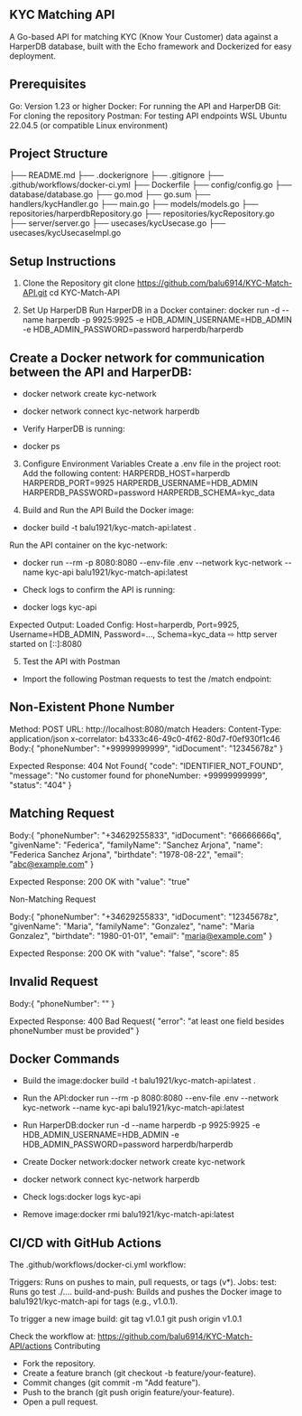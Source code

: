 ## KYC Matching API
A Go-based API for matching KYC (Know Your Customer) data against a HarperDB database, built with the Echo framework and Dockerized for easy deployment.
## Prerequisites
Go: Version 1.23 or higher
Docker: For running the API and HarperDB
Git: For cloning the repository
Postman: For testing API endpoints
WSL Ubuntu 22.04.5 (or compatible Linux environment)
## Project Structure
├── README.md
├── .dockerignore
├── .gitignore
├── .github/workflows/docker-ci.yml
├── Dockerfile
├── config/config.go
├── database/database.go
├── go.mod
├── go.sum
├── handlers/kycHandler.go
├── main.go
├── models/models.go
├── repositories/harperdbRepository.go
├── repositories/kycRepository.go
├── server/server.go
├── usecases/kycUsecase.go
├── usecases/kycUsecaseImpl.go
## Setup Instructions
1. Clone the Repository
git clone https://github.com/balu6914/KYC-Match-API.git
cd KYC-Match-API

2. Set Up HarperDB
Run HarperDB in a Docker container:
docker run -d --name harperdb -p 9925:9925 -e HDB_ADMIN_USERNAME=HDB_ADMIN -e HDB_ADMIN_PASSWORD=password harperdb/harperdb

## Create a Docker network for communication between the API and HarperDB:
- docker network create kyc-network
- docker network connect kyc-network harperdb

- Verify HarperDB is running:
- docker ps

3. Configure Environment Variables
Create a .env file in the project root:
Add the following content:
HARPERDB_HOST=harperdb
HARPERDB_PORT=9925
HARPERDB_USERNAME=HDB_ADMIN
HARPERDB_PASSWORD=password
HARPERDB_SCHEMA=kyc_data

4. Build and Run the API
Build the Docker image:
- docker build -t balu1921/kyc-match-api:latest .

Run the API container on the kyc-network:
- docker run --rm -p 8080:8080 --env-file .env --network kyc-network --name kyc-api balu1921/kyc-match-api:latest

- Check logs to confirm the API is running:
- docker logs kyc-api

Expected Output:
Loaded Config: Host=harperdb, Port=9925, Username=HDB_ADMIN, Password=..., Schema=kyc_data
⇨ http server started on [::]:8080

5. Test the API with Postman
- Import the following Postman requests to test the /match endpoint:
## Non-Existent Phone Number
Method: POST
URL: http://localhost:8080/match
Headers:
Content-Type: application/json
x-correlator: b4333c46-49c0-4f62-80d7-f0ef930f1c46
Body:{
  "phoneNumber": "+99999999999",
  "idDocument": "12345678z"
}

Expected Response: 404 Not Found{
  "code": "IDENTIFIER_NOT_FOUND",
  "message": "No customer found for phoneNumber: +99999999999",
  "status": "404"
}

## Matching Request
Body:{
  "phoneNumber": "+34629255833",
  "idDocument": "66666666q",
  "givenName": "Federica",
  "familyName": "Sanchez Arjona",
  "name": "Federica Sanchez Arjona",
  "birthdate": "1978-08-22",
  "email": "abc@example.com"
}

Expected Response: 200 OK with "value": "true"

Non-Matching Request

Body:{
  "phoneNumber": "+34629255833",
  "idDocument": "12345678z",
  "givenName": "Maria",
  "familyName": "Gonzalez",
  "name": "Maria Gonzalez",
  "birthdate": "1980-01-01",
  "email": "maria@example.com"
}


Expected Response: 200 OK with "value": "false", "score": 85
## Invalid Request
Body:{
  "phoneNumber": ""
}


Expected Response: 400 Bad Request{
  "error": "at least one field besides phoneNumber must be provided"
}
## Docker Commands
- Build the image:docker build -t balu1921/kyc-match-api:latest .

- Run the API:docker run --rm -p 8080:8080 --env-file .env --network kyc-network --name kyc-api balu1921/kyc-match-api:latest

- Run HarperDB:docker run -d --name harperdb -p 9925:9925 -e HDB_ADMIN_USERNAME=HDB_ADMIN -e HDB_ADMIN_PASSWORD=password harperdb/harperdb

- Create Docker network:docker network create kyc-network
- docker network connect kyc-network harperdb

- Check logs:docker logs kyc-api
- Remove image:docker rmi balu1921/kyc-match-api:latest
## CI/CD with GitHub Actions
The .github/workflows/docker-ci.yml workflow:

Triggers: Runs on pushes to main, pull requests, or tags (v*).
Jobs:
test: Runs go test ./....
build-and-push: Builds and pushes the Docker image to balu1921/kyc-match-api for tags (e.g., v1.0.1).

To trigger a new image build:
git tag v1.0.1
git push origin v1.0.1

Check the workflow at: https://github.com/balu6914/KYC-Match-API/actions
Contributing

- Fork the repository.
- Create a feature branch (git checkout -b feature/your-feature).
- Commit changes (git commit -m "Add feature").
- Push to the branch (git push origin feature/your-feature).
- Open a pull request.